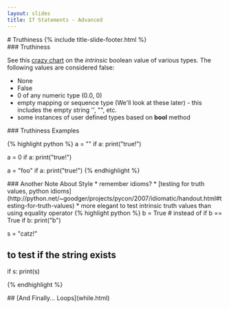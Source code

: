 ```yaml
---
layout: slides
title: If Statements - Advanced 
---
```

<section markdown="block" class="title-slide">
#  Truthiness
{% include title-slide-footer.html %}
</section>

<section markdown="block">
###  Truthiness

See this [crazy chart](http://docs.python.org/py3k/library/stdtypes.html#truth-value-testing) on the _intrinsic_ boolean value of various types.  The following values are considered false:

* None
* False
* 0 of any numeric type (0.0, 0)
* empty mapping or sequence type (We'll look at these later) - this includes the empty string '', "", etc.
* some instances of user defined types based on __bool__ method
</section>

<section markdown="block">
###  Truthiness Examples

{% highlight python %}
a = ""
if a:
	print("true!")

a = 0
if a:
	print("true!")

a = "foo"
if a:
	print("true!")
{% endhighlight %}

</section>

<section markdown="block">
###  Another Note About Style
* remember idioms?
* [testing for truth values, python idioms](http://python.net/~goodger/projects/pycon/2007/idiomatic/handout.html#testing-for-truth-values)
* more elegant to test intrinsic truth values than using equality operator
{% highlight python %}
b = True
#  instead of if b == True
if b:
	print("b")

s = "catz!"
#  to test if the string exists
if s:
	print(s)

{% endhighlight %}
</section>

<section markdown="block">
##  [And Finally... Loops](while.html)
</section>
